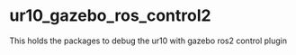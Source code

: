 # ur10_gazebo_ros_control2
This holds the packages to debug the ur10 with gazebo ros2 control plugin
